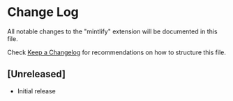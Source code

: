 # Change Log

All notable changes to the "mintlify" extension will be documented in this file.

Check [Keep a Changelog](http://keepachangelog.com/) for recommendations on how to structure this file.

## [Unreleased]

- Initial release